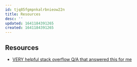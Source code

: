```yaml
---
id: tjq85fgmpnkalrbnieow22n
title: Resources
desc: ''
updated: 1641184391265
created: 1641184391265
---
```



## Resources

- [VERY helpful stack overflow Q/A that answered this for me](https://stackoverflow.com/questions/7333232/how-to-concatenate-two-mp4-files-using-ffmpeg)
